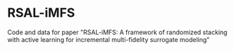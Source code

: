 # RSAL-iMFS
Code and data for paper "RSAL-iMFS: A framework of randomized stacking with active learning for incremental multi-fidelity surrogate modeling"
